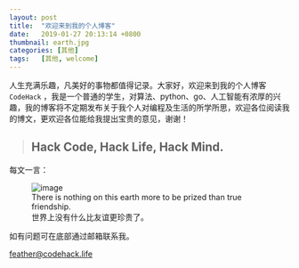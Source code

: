 ```yaml
---
layout: post
title:  "欢迎来到我的个人博客"
date:   2019-01-27 20:13:14 +0800
thumbnail: earth.jpg
categories:	[其他]
tags:	[其他, welcome]
---
```



人生充满乐趣，凡美好的事物都值得记录。大家好，欢迎来到我的个人博客 `CodeHack` ，我是一个普通的学生，对算法、python、go、人工智能有浓厚的兴趣，我的博客将不定期发布关于我个人对编程及生活的所学所思，欢迎各位阅读我的博文，更欢迎各位能给我提出宝贵的意见，谢谢！

>
> ## Hack Code, Hack Life, Hack Mind.
>

每文一言：
<figure>
	<img src="{{ site.baseurl }}/assets/earth.jpg" alt="image">
	<figcaption>
		There is nothing on this earth more to be prized than true friendship.<br/>
		世界上没有什么比友谊更珍贵了。
	</figcaption>
</figure>

如有问题可在底部通过邮箱联系我。

<a href="mailto:feather@codehack.life?subject=[re]{{page.title}}&body=Article_url:  {{ site.url }}{{ page.url }} ">feather@codehack.life</a>